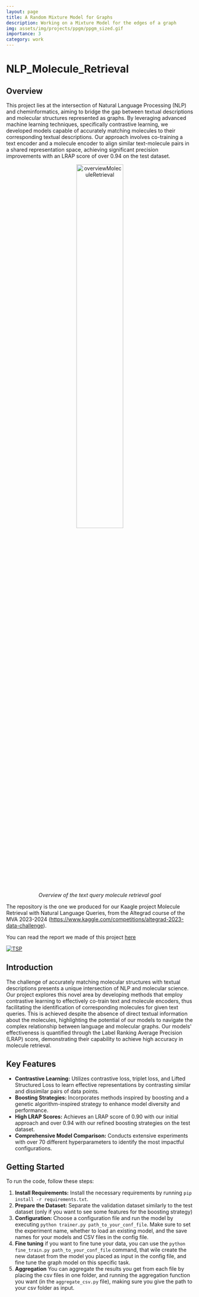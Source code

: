 ```yaml
---
layout: page
title: A Random Mixture Model for Graphs
description: Working on a Mixture Model for the edges of a graph
img: assets/img/projects/ppgm/ppgm_sized.gif
importance: 3
category: work
---
```


# NLP_Molecule_Retrieval

## Overview
This project lies at the intersection of Natural Language Processing (NLP) and cheminformatics, aiming to bridge the gap between textual descriptions and molecular structures represented as graphs. By leveraging advanced machine learning techniques, specifically contrastive learning, we developed models capable of accurately matching molecules to their corresponding textual descriptions. Our approach involves co-training a text encoder and a molecule encoder to align similar text-molecule pairs in a shared representation space, achieving significant precision improvements with an LRAP score of over 0.94 on the test dataset.

<p align="center">
  <img src="figures/GIF1.gif" alt="overviewMoleculeRetrieval" width="50%" height="auto">
  <br>
  <em>Overview of the text query molecule retrieval goal</em>
</p>

The repository is the one we produced for our Kaagle project Molecule Retrieval with Natural Language Queries, from the Altegrad course of the MVA 2023-2024 (https://www.kaggle.com/competitions/altegrad-2023-data-challenge).

You can read the report we made of this project [here](/assets/pdf/Report_Altegrad.pdf)


<div class="repo p-2 text-center">
  <a href="https://github.com/ElSacho/NLP_Molecule_Retrieval">
    <img class="repo-img-dark w-100" alt="TSP" src="https://github-readme-stats.vercel.app/api/pin/?username=ElSacho&repo=NLP_Molecule_Retrieval&theme={{ site.repo_theme_dark }}&show_owner={{ show_owner }}">
  </a>
</div>



## Introduction
The challenge of accurately matching molecular structures with textual descriptions presents a unique intersection of NLP and molecular science. Our project explores this novel area by developing methods that employ contrastive learning to effectively co-train text and molecule encoders, thus facilitating the identification of corresponding molecules for given text queries. This is achieved despite the absence of direct textual information about the molecules, highlighting the potential of our models to navigate the complex relationship between language and molecular graphs. Our models' effectiveness is quantified through the Label Ranking Average Precision (LRAP) score, demonstrating their capability to achieve high accuracy in molecule retrieval.

## Key Features
- **Contrastive Learning:** Utilizes contrastive loss, triplet loss, and Lifted Structured Loss to learn effective representations by contrasting similar and dissimilar pairs of data points.
- **Boosting Strategies:** Incorporates methods inspired by boosting and a genetic algorithm-inspired strategy to enhance model diversity and performance.
- **High LRAP Scores:** Achieves an LRAP score of 0.90 with our initial approach and over 0.94 with our refined boosting strategies on the test dataset.
- **Comprehensive Model Comparison:** Conducts extensive experiments with over 70 different hyperparameters to identify the most impactful configurations.

## Getting Started
To run the code, follow these steps:
1. **Install Requirements:** Install the necessary requirements by running `pip install -r requirements.txt`.
2. **Prepare the Dataset:** Separate the validation dataset similarly to the test dataset (only if you want to see some features for the boosting strategy)
3. **Configuration:** Choose a configuration file and run the model by executing `python trainer.py path_to_your_conf_file`. Make sure to set the experiment name, whether to load an existing model, and the save names for your models and CSV files in the config file.
4. **Fine tuning** if you want to fine tune your data, you can use the `python fine_train.py path_to_your_conf_file` command, that wile create the new dataset from the model you placed as input in the config file, and fine tune the graph model on this specific task. 
5. **Aggregation** You can aggregate the results you get from each file by placing the csv files in one folder, and running the aggregation function you want (in the `aggregate_csv.py` file), making sure you give the path to your csv folder as input.

